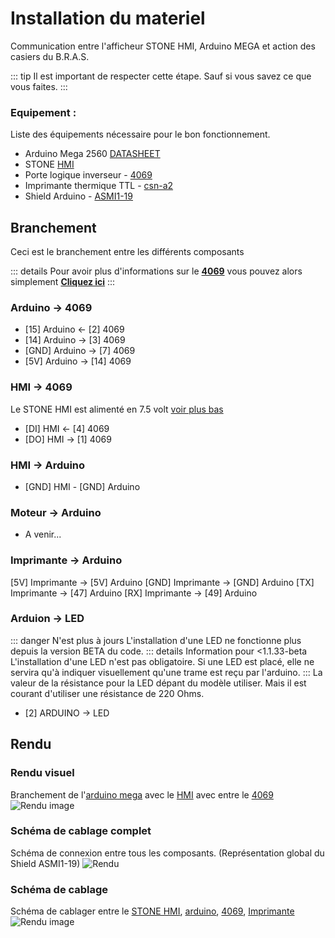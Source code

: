 # Installation du materiel
Communication entre l'afficheur STONE HMI, Arduino MEGA et action des casiers du B.R.A.S.

::: tip
Il est important de respecter cette étape. Sauf si vous savez ce que vous faites.
:::

### Equipement :
Liste des équipements nécessaire pour le bon fonctionnement.
- Arduino Mega 2560 [DATASHEET](/composants/arduino)
- STONE [HMI](/composants/hmi)
- Porte logique inverseur - [4069](/composants/4069)
- Imprimante thermique TTL - [csn-a2](/composants/csn-a2)
- Shield Arduino - [ASMI1-19](/composants/ASMI1-19)

## Branchement
Ceci est le branchement entre les différents composants

::: details
Pour avoir plus d'informations sur le [**4069**](/composants/4069) vous pouvez alors simplement [**Cliquez ici**](/composants/4069)
:::

### Arduino -> 4069
- [15] Arduino <- [2] 4069
- [14] Arduino -> [3] 4069
- [GND] Arduino -> [7] 4069
- [5V] Arduino -> [14] 4069

### HMI -> 4069
Le STONE HMI est alimenté en 7.5 volt [voir plus bas](#schema-de-cablage)
- [DI] HMI <- [4] 4069 
- [DO] HMI -> [1] 4069

### HMI -> Arduino
- [GND] HMI - [GND] Arduino

### Moteur -> Arduino
- A venir...

### Imprimante -> Arduino
[5V] Imprimante -> [5V] Arduino
[GND] Imprimante -> [GND] Arduino
[TX] Imprimante -> [47] Arduino
[RX] Imprimante -> [49] Arduino

### Arduion -> LED
::: danger N'est plus à jours
L'installation d'une LED ne fonctionne plus depuis la version BETA du code.
::: details Information pour <1.1.33-beta
L'installation d'une LED n'est pas obligatoire. Si une LED est placé, elle ne servira qu'à indiquer visuellement qu'une trame est reçu par l'arduino.
:::
La valeur de la résistance pour la LED dépant du modèle utiliser. Mais il est courant d'utiliser une résistance de 220 Ohms.

- [2] ARDUINO -> LED

## Rendu

### Rendu visuel 
Branchement de l'[arduino mega](/composants/arduino.md) avec le [HMI](/composants/hmi.md) avec entre le [4069](/composants/4069.md) 
![Rendu image](https://src.ks-infinite.fr/bras/Cablage_photo.jpg)

### Schéma de cablage complet
Schéma de connexion entre tous les composants. (Représentation global du Shield ASMI1-19)
![Rendu](https://src.ks-infintie.fr/bras/proteus-prev1.png)

### Schéma de cablage <Badge type="info" text="easyEDA" />
Schéma de cablager entre le [STONE HMI](/composants/hmi), [arduino](/composants/arduino),  [4069](/composants/4069), [Imprimante](/composants/csn-a2) 
![Rendu image](https://src.ks-infinite.fr/bras/Schematic_bras_2024-05-11.png)